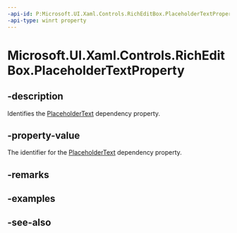 ```yaml
---
-api-id: P:Microsoft.UI.Xaml.Controls.RichEditBox.PlaceholderTextProperty
-api-type: winrt property
---
```


<!-- Property syntax
public Windows.UI.Xaml.DependencyProperty PlaceholderTextProperty { get; }
-->

# Microsoft.UI.Xaml.Controls.RichEditBox.PlaceholderTextProperty

## -description
Identifies the [PlaceholderText](richeditbox_placeholdertext.md) dependency property.

## -property-value
The identifier for the [PlaceholderText](richeditbox_placeholdertext.md) dependency property.

## -remarks

## -examples

## -see-also
